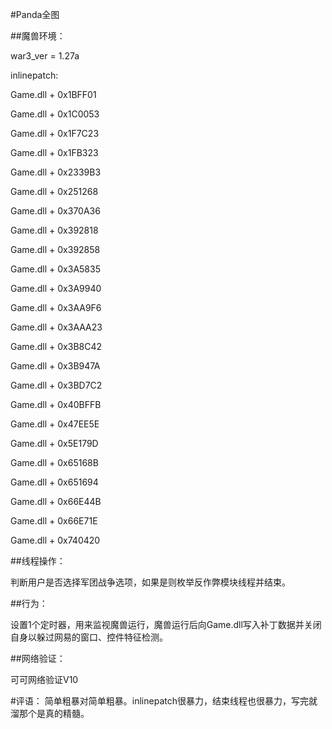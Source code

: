 #Panda全图

##魔兽环境：

war3_ver = 1.27a

inlinepatch:

Game.dll + 0x1BFF01 

Game.dll + 0x1C0053  

Game.dll + 0x1F7C23  

Game.dll + 0x1FB323  

Game.dll + 0x2339B3  

Game.dll + 0x251268   

Game.dll + 0x370A36 

Game.dll + 0x392818  

Game.dll + 0x392858   

Game.dll + 0x3A5835    

Game.dll + 0x3A9940  

Game.dll + 0x3AA9F6 
  
Game.dll + 0x3AAA23  

Game.dll + 0x3B8C42    

Game.dll + 0x3B947A   

Game.dll + 0x3BD7C2    

Game.dll + 0x40BFFB     

Game.dll + 0x47EE5E    

Game.dll + 0x5E179D   

Game.dll + 0x65168B   

Game.dll + 0x651694   

Game.dll + 0x66E44B   

Game.dll + 0x66E71E   

Game.dll + 0x740420  

##线程操作：

判断用户是否选择军团战争选项，如果是则枚举反作弊模块线程并结束。

##行为：

设置1个定时器，用来监视魔兽运行，魔兽运行后向Game.dll写入补丁数据并关闭自身以躲过网易的窗口、控件特征检测。

##网络验证：

可可网络验证V10

#评语：
简单粗暴对简单粗暴。inlinepatch很暴力，结束线程也很暴力，写完就溜那个是真的精髓。
